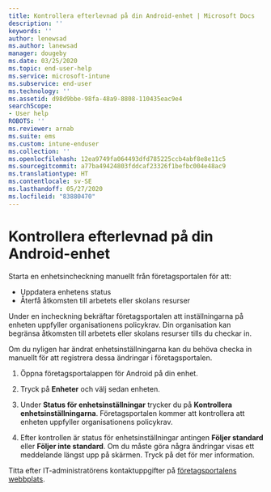 ```yaml
---
title: Kontrollera efterlevnad på din Android-enhet | Microsoft Docs
description: ''
keywords: ''
author: lenewsad
ms.author: lanewsad
manager: dougeby
ms.date: 03/25/2020
ms.topic: end-user-help
ms.service: microsoft-intune
ms.subservice: end-user
ms.technology: ''
ms.assetid: d98d9bbe-98fa-48a9-8808-110435eac9e4
searchScope:
- User help
ROBOTS: ''
ms.reviewer: arnab
ms.suite: ems
ms.custom: intune-enduser
ms.collection: ''
ms.openlocfilehash: 12ea9749fa064493dfd785225ccb4abf8e8e11c5
ms.sourcegitcommit: a77ba49424803fddcaf23326f1befbc004e48ac9
ms.translationtype: HT
ms.contentlocale: sv-SE
ms.lasthandoff: 05/27/2020
ms.locfileid: "83880470"
---
```

# <a name="check-compliance-on-your-android-device"></a>Kontrollera efterlevnad på din Android-enhet  
Starta en enhetsincheckning manuellt från företagsportalen för att:

* Uppdatera enhetens status 
* Återfå åtkomsten till arbetets eller skolans resurser 

Under en incheckning bekräftar företagsportalen att inställningarna på enheten uppfyller organisationens policykrav.  Din organisation kan begränsa åtkomsten till arbetets eller skolans resurser tills du checkar in.  

Om du nyligen har ändrat enhetsinställningarna kan du behöva checka in manuellt för att registrera dessa ändringar i företagsportalen. 

1. Öppna företagsportalappen för Android på din enhet.  

2. Tryck på **Enheter** och välj sedan enheten.  

3. Under **Status för enhetsinställningar** trycker du på **Kontrollera enhetsinställningarna**. Företagsportalen kommer att kontrollera att enheten uppfyller organisationens policykrav. 

4. Efter kontrollen är status för enhetsinställningar antingen **Följer standard** eller **Följer inte standard**. Om du måste göra några ändringar visas ett meddelande längst upp på skärmen. Tryck på det för mer information. 

Titta efter IT-administratörens kontaktuppgifter på [företagsportalens webbplats](https://go.microsoft.com/fwlink/?linkid=2010980).  
